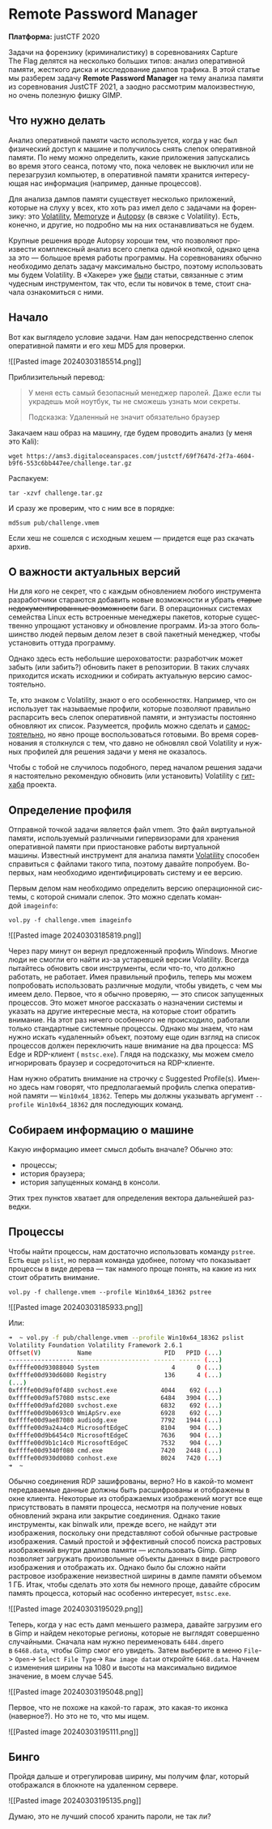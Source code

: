 # Remote Password Manager

**Платформа:**  justCTF 2020

За­дачи на форен­зику (кри­мина­лис­тику) в сорев­новани­ях Capture The Flag делят­ся на нес­коль­ко боль­ших типов: ана­лиз опе­ратив­ной памяти, жес­тко­го дис­ка и иссле­дова­ние дам­пов тра­фика. В этой статье мы раз­берем задачу **Remote Password Manager** на тему ана­лиза памяти из сорев­нования JustCTF 2021, а заод­но рас­смот­рим мало­извес­тную, но очень полез­ную фиш­ку GIMP.

## Что нужно делать

Ана­лиз опе­ратив­ной памяти час­то исполь­зует­ся, ког­да у нас был физичес­кий дос­туп к машине и получи­лось снять сле­пок опе­ратив­ной памяти. По нему мож­но опре­делить, какие при­ложе­ния запус­кались во вре­мя это­го сеан­са, потому что, пока человек не вык­лючил или не перезаг­рузил компь­ютер, в опе­ратив­ной памяти хра­нит­ся инте­ресу­ющая нас информа­ция (нап­ример, дан­ные про­цес­сов).

Для ана­лиза дам­пов памяти сущес­тву­ет нес­коль­ко при­ложе­ний, которые на слу­ху у всех, кто хоть раз имел дело с задача­ми на форен­зику: это [Volatility](https://github.com/volatilityfoundation/volatility), [Memoryze](https://www.fireeye.com/services/freeware/memoryze.html) и [Autopsy](https://www.autopsy.com/) (в связ­ке с Volatility). Есть, конеч­но, и дру­гие, но под­робно мы на них оста­нав­ливать­ся не будем.

Круп­ные решения вро­де Autopsy хороши тем, что поз­воля­ют про­извести ком­плексный ана­лиз все­го слеп­ка одной кноп­кой, одна­ко цена за это — боль­шое вре­мя работы прог­раммы. На сорев­новани­ях обыч­но необ­ходимо делать задачу мак­сималь­но быс­тро, поэто­му исполь­зовать мы будем Volatility. В «Хакере» уже [бы­ли](https://xakep.ru/2018/04/03/forensics-guide-1/) статьи, свя­зан­ные с этим чудес­ным инс­тру­мен­том, так что, если ты новичок в теме, сто­ит сна­чала озна­комить­ся с ними.

## Начало

Вот как выг­лядело усло­вие задачи. Нам дан непос­редс­твен­но сле­пок опе­ратив­ной памяти и его хеш MD5 для про­вер­ки.

![[Pasted image 20240303185514.png]]

Приб­лизитель­ный перевод:

> У меня есть самый безопас­ный менед­жер паролей. Даже если ты укра­дешь мой ноут­бук, ты не смо­жешь узнать мои сек­реты.
> 
> Под­сказ­ка: Уда­лен­ный не зна­чит обя­затель­но бра­узер

За­кача­ем наш образ на машину, где будем про­водить ана­лиз (у меня это Kali):

```
wget https://ams3.digitaloceanspaces.com/justctf/69f7647d-2f7a-4604-b9f6-553c6bb447ee/challenge.tar.gz     
```

Рас­паку­ем:

```
tar -xzvf challenge.tar.gz     
```

И сра­зу же про­верим, что с ним все в поряд­ке:

```
md5sum pub/challenge.vmem     
```

Ес­ли хеш не сошел­ся с исходным хешем — при­дет­ся еще раз ска­чать архив.
## О важности актуальных версий

Ни для кого не сек­рет, что с каж­дым обновле­нием любого инс­тру­мен­та раз­работ­чики ста­рают­ся добавить новые воз­можнос­ти и убрать ~~ста­рые недоку­мен­тирован­ные воз­можнос­ти~~ баги. В опе­раци­онных сис­темах семей­ства Linux есть встро­енные менед­жеры пакетов, которые сущес­твен­но упро­щают уста­нов­ку и обновле­ние прог­рамм. Из‑за это­го боль­шинс­тво людей пер­вым делом лезет в свой пакет­ный менед­жер, что­бы уста­новить отту­да прог­рамму.

Од­нако здесь есть неболь­шие шерохо­ватос­ти: раз­работ­чик может забыть (или забить?) обно­вить пакет в репози­тории. В таких слу­чаях при­ходит­ся искать исходни­ки и собирать акту­аль­ную вер­сию самос­тоятель­но.

Те, кто зна­ком с Volatility, зна­ют о его осо­бен­ностях. Нап­ример, что он исполь­зует так называ­емые про­фили, которые поз­воля­ют пра­виль­но рас­парсить весь сле­пок опе­ратив­ной памяти, и энту­зиас­ты пос­тоян­но обновля­ют их спи­сок. Разуме­ется, про­филь мож­но сде­лать и [са­мос­тоятель­но](https://www.andreafortuna.org/2019/08/22/how-to-generate-a-volatility-profile-for-a-linux-system/), но явно про­ще вос­поль­зовать­ся готовы­ми. Во вре­мя сорев­нования я стол­кнул­ся с тем, что дав­но не обновлял свой Volatility и нуж­ных про­филей для решения задачи у меня не ока­залось.

Что­бы с тобой не слу­чилось подоб­ного, перед началом решения задачи я нас­тоятель­но рекомен­дую обно­вить (или уста­новить) Volatility с [гит­хаба](https://github.com/volatilityfoundation/volatility/wiki/Installation) про­екта.

## Определение профиля

Отправной точкой задачи является файл vmem. Это файл виртуальной памяти, используемый различными гипервизорами для хранения оперативной памяти при приостановке работы виртуальной машины. Известный инструмент для анализа памяти [Volatility](https://github.com/volatilityfoundation/volatility) способен справиться с файлами такого типа, поэтому давайте попробуем. Во-первых, нам необходимо идентифицировать систему и ее версию.

Пер­вым делом нам необ­ходимо опре­делить вер­сию опе­раци­онной сис­темы, с которой сни­мали сле­пок. Это мож­но сде­лать коман­дой `imageinfo`:

```
vol.py -f challenge.vmem imageinfo     
```

![[Pasted image 20240303185819.png]]

Через пару минут он вернул предложенный профиль Windows. Многие люди не смогли его найти из-за устаревшей версии Volatility. Всегда пытайтесь обновить свои инструменты, если что-то, что должно работать, не работает. Имея правильный профиль, теперь мы можем попробовать использовать различные модули, чтобы увидеть, с чем мы имеем дело. Первое, что я обычно проверяю, — это список запущенных процессов. Это может многое рассказать о назначении системы и указать на другие интересные места, на которые стоит обратить внимание. На этот раз ничего особенного не происходило, работали только стандартные системные процессы. Однако мы знаем, что нам нужно искать «удаленный» объект, поэтому еще один взгляд на список процессов должен переключить наше внимание на два процесса: MS Edge и RDP-клиент ( `mstsc.exe`). Глядя на подсказку, мы можем смело игнорировать браузер и сосредоточиться на RDP-клиенте.

Нам нуж­но обра­тить вни­мание на строч­ку с Suggested Profile(s). Имен­но здесь нам говорят, что пред­полага­емый про­филь слеп­ка опе­ратив­ной памяти — `Win10x64_18362`. Теперь мы дол­жны ука­зывать аргу­мент `--profile Win10x64_18362` для пос­леду­ющих команд.

## Собираем информацию о машине 

Ка­кую информа­цию име­ет смысл добыть вна­чале? Обыч­но это:

- про­цес­сы;
- ис­тория бра­узе­ра;
- ис­тория запущен­ных команд в кон­соли.

Этих трех пун­ктов хва­тает для опре­деле­ния век­тора даль­нейшей раз­ведки.
## Процессы

Что­бы най­ти про­цес­сы, нам дос­таточ­но исполь­зовать коман­ду `pstree`. Есть еще `pslist`, но пер­вая коман­да удоб­нее, потому что показы­вает про­цес­сы в виде дерева — так нам­ного про­ще понять, на какие из них сто­ит обра­тить вни­мание.

```
vol.py -f challenge.vmem --profile Win10x64_18362 pstree     
```

![[Pasted image 20240303185933.png]]

Или:

```sh
➜  ~ vol.py -f pub/challenge.vmem --profile Win10x64_18362 pslist
Volatility Foundation Volatility Framework 2.6.1
Offset(V)          Name                    PID   PPID (...)
------------------ -------------------- ------ ------ (...)
0xffffe00d93088040 System                    4      0 (...)
0xffffe00d930d6080 Registry                136      4 (...)
(...)
0xffffe00d9af0f480 svchost.exe            4044    692 (...)
0xffffe00d9af57080 mstsc.exe              6484   3904 (...)
0xffffe00d9afd2080 svchost.exe            6832    692 (...)
0xffffe00d9b0693c0 WmiApSrv.exe           6928    692 (...)
0xffffe00d9ae87080 audiodg.exe            7792   1944 (...)
0xffffe00d9a24a4c0 MicrosoftEdgeC         8104    904 (...)
0xffffe00d9b6454c0 MicrosoftEdgeC         7636    904 (...)
0xffffe00d9b1c14c0 MicrosoftEdgeC         7532    904 (...)
0xffffe00d9340f080 cmd.exe                7420   2448 (...)
0xffffe00d930d0080 conhost.exe            8024   7420 (...)
➜  ~ 
```

Обычно соединения RDP зашифрованы, верно? Но в какой-то момент передаваемые данные должны быть расшифрованы и отображены в окне клиента. Некоторые из отображаемых изображений могут все еще присутствовать в памяти процесса, несмотря на получение новых обновлений экрана или закрытие соединения. Однако такие инструменты, как binwalk или, прежде всего, не найдут эти изображения, поскольку они представляют собой обычные растровые изображения. Самый простой и эффективный способ поиска растровых изображений внутри дампов памяти — использовать Gimp. Gimp позволяет загружать произвольные объекты данных в виде растрового изображения и отображать их. Однако было бы сложно найти растровое изображение неизвестной ширины в дампе памяти объемом 1 ГБ. Итак, чтобы сделать это хотя бы немного проще, давайте сбросим память процесса, который нас особенно интересует, `mstsc.exe`.

![[Pasted image 20240303195029.png]]

Теперь, когда у нас есть дамп меньшего размера, давайте загрузим его в Gimp и найдем некоторые регионы, которые не выглядят совершенно случайными. Сначала нам нужно переименовать `6484.dmp`его в `6468.data`, чтобы Gimp смог его увидеть. Затем выберите в меню `File`-> `Open`-> `Select File Type`-> `Raw image data`и откройте `6468.data`. Начнем с изменения ширины на 1080 и высоты на максимально видимое значение, в моем случае 545.

![[Pasted image 20240303195048.png]]

Первое, что не похоже на какой-то гараж, это какая-то иконка (наверное?). Но это не то, что мы ищем.

![[Pasted image 20240303195111.png]]
## Бинго

Пройдя дальше и отрегулировав ширину, мы получим флаг, который отображался в блокноте на удаленном сервере.

![[Pasted image 20240303195135.png]]

Думаю, это не лучший способ хранить пароли, не так ли?

